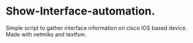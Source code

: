 # Show-Interface-automation.

Simple script to gather interface information on cisco IOS based device.
Made with netmiko and textfsm.
